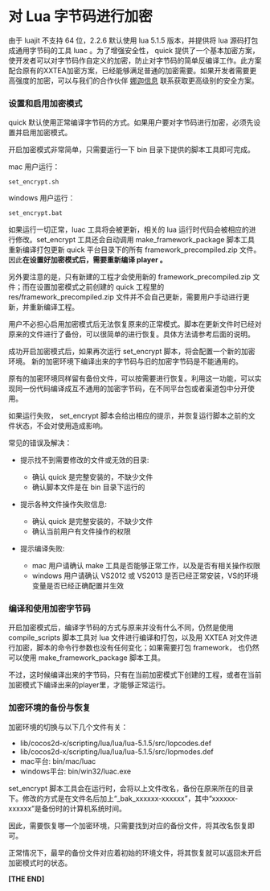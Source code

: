 # 对 Lua 字节码进行加密

由于 luajit 不支持 64 位，2.2.6 默认使用 lua 5.1.5 版本，并提供将 lua 源码打包成通用字节码的工具 luac 。为了增强安全性， quick 提供了一个基本加密方案，使开发者可以对字节码作自定义的加密，防止对字节码的简单反编译工作。此方案配合原有的XXTEA加密方案，已经能够满足普通的加密需要。如果开发者需要更高强度的加密，可以与我们的合作伙伴 [娜迦信息](http://www.nagain.com/) 联系获取更高级别的安全方案。

### 设置和启用加密模式

quick 默认使用正常编译字节码的方式。如果用户要对字节码进行加密，必须先设置并启用加密模式。

开启加密模式非常简单，只需要运行一下 bin 目录下提供的脚本工具即可完成。

mac 用户运行：

```
set_encrypt.sh
```
windows 用户运行：

```sh
set_encrypt.bat
```
如果运行一切正常，luac 工具将会被更新，相关的 lua 运行时代码会被相应的进行修改。set_encrypt 工具还会自动调用 make_framework_package 脚本工具重新编译打包更新 quick 平台目录下的所有 framework_precompiled.zip 文件。因此**在设置好加密模式后，需要重新编译 player 。**

另外要注意的是，只有新建的工程才会使用新的 framework_precompiled.zip 文件；而在设置加密模式之前创建的 quick 工程里的 res/framework_precompiled.zip 文件并不会自己更新，需要用户手动进行更新，并重新编译工程。

用户不必担心启用加密模式后无法恢复原来的正常模式。脚本在更新文件时已经对原来的文件进行了备份，可以很简单的进行恢复。具体方法请参考后面的说明。

成功开启加密模式后，如果再次运行 set_encrypt 脚本，将会配置一个新的加密环境。 新的加密环境下编译出来的字节码与旧的加密字节码是不能通用的。

原有的加密环境同样留有备份文件，可以按需要进行恢复。利用这一功能，可以实现同一份代码编译成互不通用的加密字节码，在不同平台包或者渠道包中分开使用。


如果运行失败， set_encrypt 脚本会给出相应的提示，并恢复运行脚本之前的文件状态，不会对使用造成影响。

常见的错误及解决：

-   提示找不到需要修改的文件或无效的目录: 

    -   确认 quick 是完整安装的，不缺少文件
    -   确认脚本文件是在 bin 目录下运行的


-   提示各种文件操作失败信息: 

    -   确认 quick 是完整安装的，不缺少文件
    -   确认当前用户有文件操作的权限


-   提示编译失败: 

    -   mac 用户请确认 make 工具是否能够正常工作，以及是否有相关操作权限
    -   windows 用户请确认 VS2012 或 VS2013 是否已经正常安装，VS的环境变量是否已经正确配置并生效


### 编译和使用加密字节码

开启加密模式后，编译字节码的方式与原来并没有什么不同，仍然是使用 compile_scripts 脚本工具对 lua 文件进行编译和打包，以及用 XXTEA 对文件进行加密，脚本的命令行参数也没有任何变化；如果需要打包 framework， 也仍然可以使用 make_framework_package 脚本工具。

不过，这时候编译出来的字节码，只有在当前加密模式下创建的工程，或者在当前加密模式下编译出来的player里，才能够正常运行。


### 加密环境的备份与恢复

加密环境的切换与以下几个文件有关：
-   lib/cocos2d-x/scripting/lua/lua/lua-5.1.5/src/lopcodes.def 
-   lib/cocos2d-x/scripting/lua/lua/lua-5.1.5/src/lopmodes.def 
-   mac平台:  bin/mac/luac
-   windows平台:  bin/win32/luac.exe

set_encrypt 脚本工具会在运行时，会将以上文件改名，备份在原来所在的目录下。修改的方式是在文件名后加上“_bak_xxxxxx-xxxxxx”，其中“xxxxxx-xxxxxx”是备份时的计算机系统时间。

因此，需要恢复哪一个加密环境，只需要找到对应的备份文件，将其改名恢复即可。

正常情况下，最早的备份文件对应着初始的环境文件，将其恢复就可以返回未开启加密模式时的状态。



**\[THE END\]**